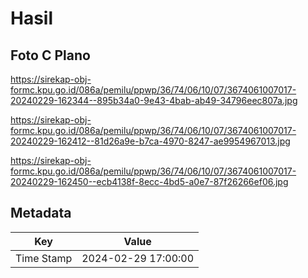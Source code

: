 # Hasil

## Foto C Plano

https://sirekap-obj-formc.kpu.go.id/086a/pemilu/ppwp/36/74/06/10/07/3674061007017-20240229-162344--895b34a0-9e43-4bab-ab49-34796eec807a.jpg

https://sirekap-obj-formc.kpu.go.id/086a/pemilu/ppwp/36/74/06/10/07/3674061007017-20240229-162412--81d26a9e-b7ca-4970-8247-ae9954967013.jpg

https://sirekap-obj-formc.kpu.go.id/086a/pemilu/ppwp/36/74/06/10/07/3674061007017-20240229-162450--ecb4138f-8ecc-4bd5-a0e7-87f26266ef06.jpg


## Metadata

| Key        | Value               |
| ---------- | ------------------- |
| Time Stamp | 2024-02-29 17:00:00 |



